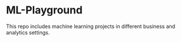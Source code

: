 # ML-Playground
This repo includes machine learning projects in different business and analytics settings. 
